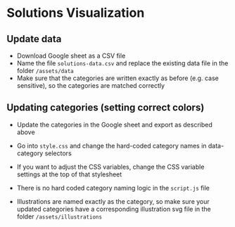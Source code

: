 # Solutions Visualization

## Update data

- Download Google sheet as a CSV file
- Name the file `solutions-data.csv` and replace the existing data file in the folder `/assets/data`
- Make sure that the categories are written exactly as before (e.g. case sensitive), so the categories are matched correctly

## Updating categories (setting correct colors)

- Update the categories in the Google sheet and export as described above
- Go into `style.css` and change the hard-coded category names in data-category selectors
- If you want to adjust the CSS variables, change the CSS variable settings at the top of that stylesheet

- There is no hard coded category naming logic in the `script.js` file
- Illustrations are named exactly as the category, so make sure your updated categories have a corresponding illustration svg file in the folder `/assets/illustrations`
